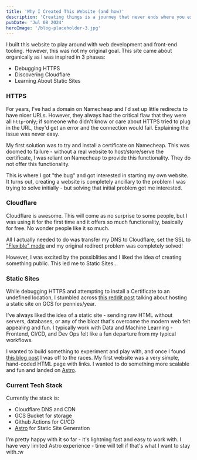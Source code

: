 ```yaml
---
title: 'Why I Created This Website (and how)'
description: 'Creating things is a journey that never ends where you expect.'
pubDate: 'Jul 08 2024'
heroImage: '/blog-placeholder-3.jpg'
---
```


I built this website to play around with web development and front-end tooling.  However,
this was not my original goal. This site came about organically as I was inspired in 3 phases:

-  Debugging HTTPS
- Discovering Cloudflare
-  Learning About Static Sites

### HTTPS
For years, I've had a domain on Namecheap and I'd set up little redirects to have nicer URLs.
However, they always had the critical flaw that they were all `http`-only; if someone
who didn't know or care about HTTPS tried to plug in the URL, they'd get an error and the connection
would fail. Explaining the issue was never easy.

My first solution was to try and install a certificate on Namecheap. This was doomed to failure -
without a real website to host/store/serve the certificate, I was reliant on Namecheap to provide this
functionality. They do not offer this functionality.

This is where I got "the bug" and got interested in starting my own website. It turns out, creating a website
is completely ancillary to the problem I was trying to solve initially - but solving that initial problem
got me interested.

### Cloudflare
Cloudflare is awesome. This will come as no surprise to some people, but I was using it for the first time
and it offers so much functionality, basically for free. No wonder people like it so much.

All I actually needed to do was transfer my DNS to Cloudflare, set the SSL to ["Flexible" mode](https://developers.cloudflare.com/ssl/origin-configuration/ssl-modes/flexible/) and my original redirect problem was completely solved!

However, I was excited by the possiblities and I liked the idea of creating something public. This led me to Static Sites...

### Static Sites
While debugging HTTPS and attempting to install a Certificate to an undefined location, I stumbled
across [this reddit post](https://www.reddit.com/r/googlecloud/comments/v33x2r/hosting_a_static_website_ssl_without_http_load/)
talking about hosting a static site on GCS for pennies/year. 

I've always liked the idea of a static site - sending raw HTML without servers, databases, or any of the bloat
that's overcome the modern web felt appealing and fun. I typically work with Data and Machine Learning - Frontend, CI/CD, and Dev Ops felt like a fun departure from my typical workflows.

I wanted to build something to experiment and play with, and once I found [this blog post](https://devopsdirective.com/posts/2020/10/gcs-cloudflare-hosting/) I was off to the races. My first website was a very simple, hand-coded HTML page with links. I wanted to do something more scalable and fun and landed on [Astro](https://astro.build/).

### Current Tech Stack
Currently the stack is:
* Cloudflare DNS and CDN
* GCS Bucket for storage
* Github Actions for CI/CD
* [Astro](https://astro.build/) for Static Site Generation

I'm pretty happy with it so far - it's lightning fast and easy to work with. I have very limited Astro experience - time
will tell if that's what I want to stay with.:w
